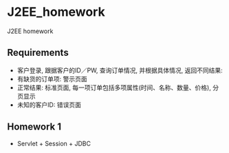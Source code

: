 # J2EE_homework
J2EE homework

## Requirements
* 客户登录, 跟据客户的ID／PW, 查询订单情况, 并根据具体情况, 返回不同结果:
* 有缺货的订单项: 警示页面
* 正常结果: 标准页面, 每一项订单包括多项属性(时间、名称、数量、价格), 分页显示
* 未知的客户ID: 错误页面

## Homework 1
* Servlet + Session + JDBC
